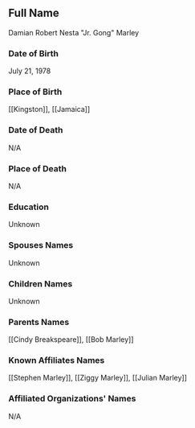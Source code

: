 ## Full Name
Damian Robert Nesta "Jr. Gong" Marley

### Date of Birth
July 21, 1978

### Place of Birth
[[Kingston]], [[Jamaica]]

### Date of Death
N/A

### Place of Death
N/A

### Education
Unknown

### Spouses Names
Unknown

### Children Names
Unknown

### Parents Names
[[Cindy Breakspeare]], [[Bob Marley]]

### Known Affiliates Names
[[Stephen Marley]], [[Ziggy Marley]], [[Julian Marley]]

### Affiliated Organizations' Names
N/A